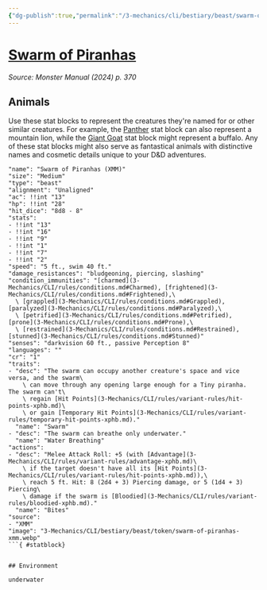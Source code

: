 ```yaml
---
{"dg-publish":true,"permalink":"/3-mechanics/cli/bestiary/beast/swarm-of-piranhas-xmm/","tags":["ttrpg-cli/compendium/src/5e/xmm","ttrpg-cli/monster/cr/1","ttrpg-cli/monster/environment/underwater","ttrpg-cli/monster/size/medium","ttrpg-cli/monster/type/beast"],"noteIcon":""}
---
```


# [Swarm of Piranhas](3-Mechanics\CLI\bestiary\beast/swarm-of-piranhas-xmm.md)
*Source: Monster Manual (2024) p. 370*  

## Animals

Use these stat blocks to represent the creatures they're named for or other similar creatures. For example, the [Panther](3-Mechanics/CLI/bestiary/beast/panther-xmm.md) stat block can also represent a mountain lion, while the [Giant Goat](3-Mechanics/CLI/bestiary/beast/giant-goat-xmm.md) stat block might represent a buffalo. Any of these stat blocks might also serve as fantastical animals with distinctive names and cosmetic details unique to your D&D adventures.

```statblock
"name": "Swarm of Piranhas (XMM)"
"size": "Medium"
"type": "beast"
"alignment": "Unaligned"
"ac": !!int "13"
"hp": !!int "28"
"hit_dice": "8d8 - 8"
"stats":
- !!int "13"
- !!int "16"
- !!int "9"
- !!int "1"
- !!int "7"
- !!int "2"
"speed": "5 ft., swim 40 ft."
"damage_resistances": "bludgeoning, piercing, slashing"
"condition_immunities": "[charmed](3-Mechanics/CLI/rules/conditions.md#Charmed), [frightened](3-Mechanics/CLI/rules/conditions.md#Frightened),\
  \ [grappled](3-Mechanics/CLI/rules/conditions.md#Grappled), [paralyzed](3-Mechanics/CLI/rules/conditions.md#Paralyzed),\
  \ [petrified](3-Mechanics/CLI/rules/conditions.md#Petrified), [prone](3-Mechanics/CLI/rules/conditions.md#Prone),\
  \ [restrained](3-Mechanics/CLI/rules/conditions.md#Restrained), [stunned](3-Mechanics/CLI/rules/conditions.md#Stunned)"
"senses": "darkvision 60 ft., passive Perception 8"
"languages": ""
"cr": "1"
"traits":
- "desc": "The swarm can occupy another creature's space and vice versa, and the swarm\
    \ can move through any opening large enough for a Tiny piranha. The swarm can't\
    \ regain [Hit Points](3-Mechanics/CLI/rules/variant-rules/hit-points-xphb.md)\
    \ or gain [Temporary Hit Points](3-Mechanics/CLI/rules/variant-rules/temporary-hit-points-xphb.md)."
  "name": "Swarm"
- "desc": "The swarm can breathe only underwater."
  "name": "Water Breathing"
"actions":
- "desc": "Melee Attack Roll: +5 (with [Advantage](3-Mechanics/CLI/rules/variant-rules/advantage-xphb.md)\
    \ if the target doesn't have all its [Hit Points](3-Mechanics/CLI/rules/variant-rules/hit-points-xphb.md)),\
    \ reach 5 ft. Hit: 8 (2d4 + 3) Piercing damage, or 5 (1d4 + 3) Piercing\
    \ damage if the swarm is [Bloodied](3-Mechanics/CLI/rules/variant-rules/bloodied-xphb.md)."
  "name": "Bites"
"source":
- "XMM"
"image": "3-Mechanics/CLI/bestiary/beast/token/swarm-of-piranhas-xmm.webp"
```{ #statblock}


## Environment

underwater